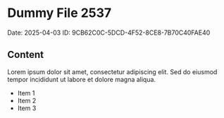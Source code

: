 # Dummy File 2537

Date: 2025-04-03
ID: 9CB62C0C-5DCD-4F52-8CE8-7B70C40FAE40

## Content

Lorem ipsum dolor sit amet, consectetur adipiscing elit.
Sed do eiusmod tempor incididunt ut labore et dolore magna aliqua.

* Item 1
* Item 2
* Item 3
